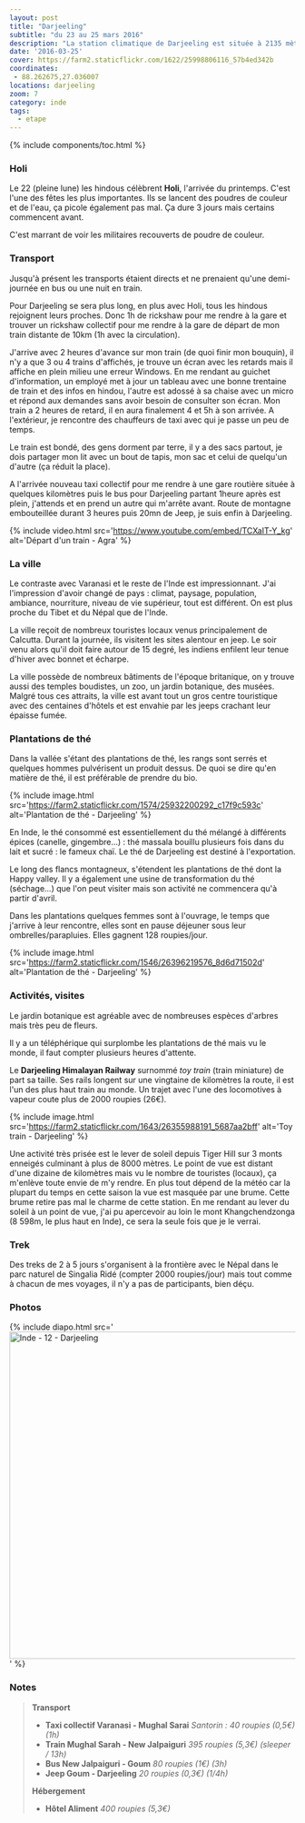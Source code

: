 ```yaml
---
layout: post
title: "Darjeeling"
subtitle: "du 23 au 25 mars 2016"
description: "La station climatique de Darjeeling est située à 2135 mètres d'altitude en face des pics himalayens enneigés. Elle est entourée de plantations de thé qui ont fait sa réputation"
date: '2016-03-25'
cover: https://farm2.staticflickr.com/1622/25998806116_57b4ed342b
coordinates:
 - 88.262675,27.036007
locations: darjeeling
zoom: 7
category: inde
tags:
  - etape
---
```


{% include components/toc.html %}

### Holi

Le 22 (pleine lune) les hindous célèbrent **Holi**, l'arrivée du printemps. C'est l'une des fêtes les plus importantes.  Ils se lancent des poudres de couleur et de l'eau, ça picole également pas mal. Ça dure 3 jours mais certains commencent avant.

C'est marrant de voir les militaires recouverts de poudre de couleur.

### Transport

Jusqu'à présent les transports étaient directs et ne prenaient qu'une demi-journée en bus ou une nuit en train.

Pour Darjeeling se sera plus long, en plus avec Holi, tous les hindous rejoignent leurs proches. Donc 1h de rickshaw pour me rendre à la gare et trouver un rickshaw collectif pour me rendre à la gare de départ de mon train distante de 10km (1h avec la circulation).

J'arrive avec 2 heures d'avance sur mon train (de quoi finir mon bouquin), il n'y a que 3 ou 4 trains d'affichés, je trouve un écran avec les retards mais il affiche en plein milieu une erreur Windows. En me rendant au guichet d'information, un employé met à jour un tableau avec une bonne trentaine de train et des infos en hindou, l'autre est adossé à sa chaise avec un micro et répond aux demandes sans avoir besoin de consulter son écran. Mon train a 2 heures de retard, il en aura finalement 4 et 5h à son arrivée. A l'extérieur, je rencontre des chauffeurs de taxi avec qui je passe un peu de temps.

Le train est bondé, des gens dorment par terre, il y a des sacs partout, je dois partager mon lit avec un bout de tapis, mon sac et celui de quelqu'un d'autre (ça réduit la place).

A l'arrivée nouveau taxi collectif pour me rendre à une gare routière située à quelques kilomètres puis le bus pour Darjeeling partant 1heure après est plein, j'attends et en prend un autre qui m'arrête avant. Route de montagne embouteillée durant 3 heures puis 20mn de Jeep,  je suis enfin à Darjeeling.

{% include video.html
  src='https://www.youtube.com/embed/TCXaIT-Y_kg'
  alt='Départ d\'un train - Agra'
%}

### La ville

Le contraste avec Varanasi et le reste de l'Inde est impressionnant. J'ai l'impression d'avoir changé de pays : climat, paysage, population, ambiance, nourriture, niveau de vie supérieur, tout est différent. On est plus proche du Tibet et du Népal que de l'Inde.

La ville reçoit de nombreux touristes locaux venus principalement de Calcutta. Durant la journée, ils visitent les sites alentour en jeep. Le soir venu alors qu'il doit faire autour de 15 degré, les indiens enfilent leur tenue d'hiver avec bonnet et écharpe.

La ville possède de nombreux bâtiments de l'époque britanique,  on y trouve aussi des temples boudistes, un zoo, un jardin botanique, des musées. Malgré tous ces attraits, la ville est avant tout un gros centre touristique avec des centaines d'hôtels et est envahie par les jeeps crachant leur épaisse fumée.

### Plantations de thé

Dans la vallée s'étant des plantations de thé, les rangs sont serrés et quelques hommes pulvérisent un produit dessus. De quoi se dire qu'en matière de thé, il est préférable de prendre du bio.

{% include image.html
  src='https://farm2.staticflickr.com/1574/25932200292_c17f9c593c'
  alt='Plantation de thé - Darjeeling'
%}

En Inde, le thé consommé est essentiellement du thé mélangé à différents épices  (canelle, gingembre...) : thé massala bouillu plusieurs fois dans du lait et sucré : le fameux chaï. Le thé de Darjeeling est destiné à l'exportation.

Le long des flancs montagneux, s'étendent les plantations de thé dont la Happy valley. Il y a également une usine de transformation du thé  (séchage...)  que l'on peut visiter mais son activité ne commencera qu'à partir d'avril.

Dans les plantations quelques femmes sont à l'ouvrage, le temps que j'arrive à leur rencontre, elles sont en pause déjeuner sous leur ombrelles/parapluies. Elles gagnent 128 roupies/jour.

{% include image.html
  src='https://farm2.staticflickr.com/1546/26396219576_8d6d71502d'
  alt='Plantation de thé - Darjeeling'
%}


### Activités, visites

Le jardin botanique est agréable avec de nombreuses espèces d'arbres mais très peu de fleurs.

Il y a un téléphérique qui surplombe les plantations de thé mais vu le monde, il faut compter plusieurs heures d'attente.

Le **Darjeeling Himalayan Railway** surnommé *toy train* (train miniature) de part sa taille. Ses rails longent sur une vingtaine de kilomètres la route, il est l'un des plus haut train au monde. Un trajet avec l'une des locomotives à vapeur coute plus de 2000 roupies (26€).

{% include image.html
  src='https://farm2.staticflickr.com/1643/26355988191_5687aa2bff'
  alt='Toy train - Darjeeling'
%}

Une activité très prisée est le lever de soleil depuis Tiger Hill sur 3 monts enneigés culminant à plus de 8000 mètres. Le point de vue est distant d'une dizaine de kilomètres mais vu le nombre de touristes (locaux), ça m'enlève toute envie de m'y rendre. En plus tout dépend de la météo car la plupart du temps  en cette saison la vue est masquée par une brume. Cette brume retire pas mal le charme de cette station.
En me rendant au lever du soleil à un point de vue, j'ai pu apercevoir au loin le mont Khangchendzonga  (8 598m, le plus haut en Inde), ce sera la seule fois que je le verrai.

### Trek

Des treks de 2 à 5 jours s'organisent à la frontière avec le Népal dans le parc naturel de Singalia Ridé (compter 2000 roupies/jour) mais tout comme à chacun de mes voyages, il n'y a pas de participants, bien déçu.


### Photos

{% include diapo.html
  src='<a data-flickr-embed="true"  href="https://www.flickr.com/photos/planitude/albums/72157666357823305" title="Inde - 12 - Darjeeling"><img src="https://farm2.staticflickr.com/1462/25419800154_1b7ef34a8c_b.jpg" width="1024" height="576" alt="Inde - 12 - Darjeeling"></a><script async src="//embedr.flickr.com/assets/client-code.js" charset="utf-8"></script>'
%}

### Notes

>**Transport**
>
>- **Taxi collectif Varanasi - Mughal Sarai** *Santorin : 40 roupies (0,5€) (1h)*
>- **Train Mughal Sarah - New Jalpaiguri** *395 roupies (5,3€) (sleeper / 13h)*
>- **Bus New Jalpaiguri - Goum** *80 roupies (1€) (3h)*
>- **Jeep Goum - Darjeeling** *20 roupies (0,3€) (1/4h)*
>
>**Hébergement**
>
>- **Hôtel Aliment** *400 roupies (5,3€)*
